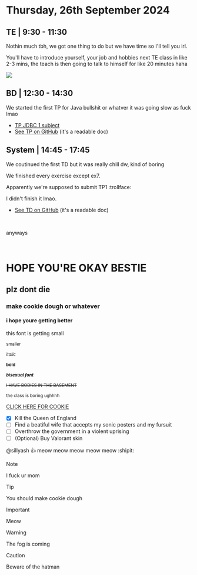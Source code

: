 # Thursday, 26th September 2024

## TE | 9:30 - 11:30

Nothin much tbh, we got one thing to do but we have time so I'll tell you irl.

You'll have to introduce yourself, your job and hobbies next TE class in like 2-3 mins, the teach is then going to talk to himself for like 20 minutes haha

<img src="https://i.ytimg.com/vi/VcI4-ZCN4NA/mqdefault.jpg">

## BD | 12:30 - 14:30

We started the first TP for Java bullshit or whatver it was going slow as fuck lmao

- [TP JDBC 1 subject](https://cours.iut-orsay.fr/course/section.php?id=15416)
- [See TP on GitHub](https://github.com/sillyash/BUT/tree/main/S3-APP/R307/TP_JDBC_1) (it's a readable doc)


## System | 14:45 - 17:45

We coutinued the first TD but it was really chill dw, kind of boring

We finished every exercise except ex7.

Apparently we're supposed to submit TP1 :trollface:

I didn't finish it lmao.

- [See TD on GitHub](https://github.com/sillyash/BUT/tree/main/S3-APP/R305/TD1) (it's a readable doc)

<br>

anyways

<br>

# HOPE YOU'RE OKAY BESTIE

## plz dont die

### make cookie dough or whatever

#### i hope youre getting better

this font is getting small

<sup>smaller</sup>

<sup>*italic*</sup>

<sup>**bold**</sup>

<sup>***bisexual font***</sup>

<sup>~~I HAVE BODIES IN THE BASEMENT~~</sup>

<sup>the class is boring ughhhh</sup>

[CLICK HERE FOR COOKIE](https://www.scoopmeacookie.com/wp-content/uploads/2020/08/Give-me-more.png)

- [x] Kill the Queen of England
- [ ] Find a beatiful wife that accepts my sonic posters and my fursuit
- [ ] Overthrow the government in a violent uprising
- [ ] \(Optional) Buy Valorant skin

@sillyash :+1: meow meow meow meow meow :shipit:

> [!NOTE]
> I fuck ur mom

> [!TIP]
> You should make cookie dough

> [!IMPORTANT]
> Meow

> [!WARNING]
> The fog is coming

> [!CAUTION]
> Beware of the hatman


